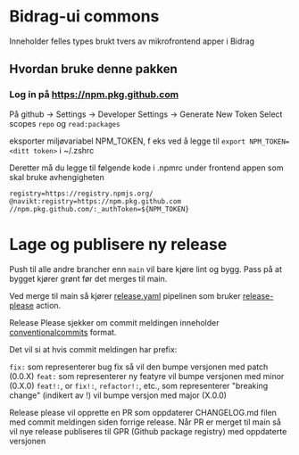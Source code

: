 # Bidrag-ui commons
Inneholder felles types brukt tvers av mikrofrontend apper i Bidrag

## Hvordan bruke denne pakken
### Log in på https://npm.pkg.github.com
På github -> Settings -> Developer Settings -> Generate New Token
Select scopes `repo` og `read:packages`

eksporter miljøvariabel NPM_TOKEN, f eks ved å legge til
`export NPM_TOKEN=<ditt token>` i ~/.zshrc

Deretter må du legge til følgende kode i .npmrc under frontend appen som skal bruke avhengigheten

```
registry=https://registry.npmjs.org/
@navikt:registry=https://npm.pkg.github.com
//npm.pkg.github.com/:_authToken=${NPM_TOKEN}
```

# Lage og publisere ny release
Push til alle andre brancher enn `main` vil bare kjøre lint og bygg. Pass på at bygget kjører grønt før det merges til main.

Ved merge til main så kjører [release.yaml](.github/workflows/release.yaml) pipelinen som bruker [release-please](https://github.com/googleapis/release-please) action.

Release Please sjekker om commit meldingen inneholder [conventionalcommits](https://www.conventionalcommits.org/en/v1.0.0/) format.

Det vil si at hvis commit meldingen har prefix:

`fix:` som representerer bug fix så vil den bumpe versjonen med patch (0.0.X)
`feat:` som representerer ny featyre vil bumpe versjonen med minor (0.X.0)
`feat!:`, or `fix!:`, `refactor!:`, etc., som representerer "breaking change" (indikert av !) vil bumpe versjon med major (X.0.0)

Release please vil opprette en PR som oppdaterer CHANGELOG.md filen med commit meldingen siden forrige release. Når PR er merget til main så vil nye release publiseres til GPR (Github package registry) med oppdaterte versjonen

